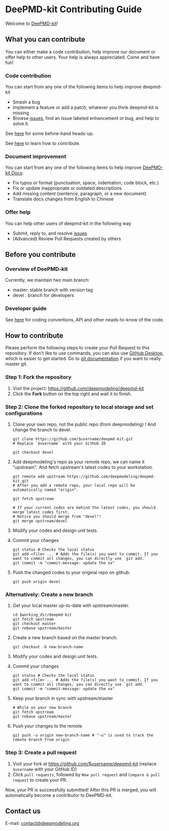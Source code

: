 # DeePMD-kit Contributing Guide

Welcome to [DeePMD-kit](https://github.com/deepmodeling/deepmd-kit)!

## What you can contribute

You can either make a code contribution, help improve our document or offer help to other users. Your help is always appreciated. Come and have fun!

### Code contribution
You can start from any one of the following items to help improve deepmd-kit

- Smash a bug
- Implement a feature or add a patch, whatever you think deepmd-kit is missing
- Browse [issues](https://github.com/deepmodeling/deepmd-kit/issues), find an issue labeled enhancement or bug, and help to solve it.

See [here](#before-you-contribute) for some before-hand heads-up. 

See [here](#how-to-contribute) to learn how to contribute.

### Document improvement
You can start from any one of the following items to help improve [DeePMD-kit Docs](https://deepmd.readthedocs.io/en/latest/?badge=latest):

- Fix typos or format (punctuation, space, indentation, code block, etc.)
- Fix or update inappropriate or outdated descriptions
- Add missing content (sentence, paragraph, or a new document)
- Translate docs changes from English to Chinese

### Offer help
You can help other users of deepmd-kit in the following way

- Submit, reply to, and resolve [issues](https://github.com/deepmodeling/deepmd-kit/issues)
- (Advanced) Review Pull Requests created by others

## Before you contribute
### Overview of DeePMD-kit
Currently, we maintain two main branch:
- master: stable branch with version tag
- devel :  branch for developers

### Developer guide
See [here](doc/development/index) for coding conventions, API and other neads-to-know of the code.

## How to contribute
Please perform the following steps to create your Pull Request to this repository. If don't like to use commands, you can also use [GitHub Desktop](https://desktop.github.com/), which is easier to get started. Go to [git documentation](https://git-scm.com/doc) if you want to really master git.

### Step 1: Fork the repository

1. Visit the project: <https://github.com/deepmodeling/deepmd-kit>
2. Click the **Fork** button on the top right and wait it to finish.

### Step 2: Clone the forked repository to local storage and set configurations

1. Clone your own repo, not the public repo (from deepmodeling) ! And change the branch to devel.
    ```
    git clone https://github.com/$username/deepmd-kit.git
    # Replace `$username` with your GitHub ID
    
    git checkout devel
    ```

2. Add deepmodeling's repo as your remote repo, we can name it "upstream". And fetch upstream's latest codes to your workstation.
    ```
    git remote add upstream https://github.com/deepmodeling/deepmd-kit.git
    # After you add a remote repo, your local repo will be automatically named "origin".
    
    git fetch upstream
    
    # If your current codes are behind the latest codes, you should merge latest codes first.
    # Notice you should merge from "devel"!
    git merge upstream/devel
    ```

3. Modify your codes and design unit tests.

4. Commit your changes
    ```
    git status # Checks the local status
    git add <file> ... # Adds the file(s) you want to commit. If you want to commit all changes, you can directly use `git add.`
    git commit -m "commit-message: update the xx"
    ```
    
5. Push the changed codes to your original repo on github. 
    ```
    git push origin devel 
    ```

### Alternatively: Create a new branch

1. Get your local master up-to-date with upstream/master.

    ```
    cd $working_dir/deepmd-kit
    git fetch upstream
    git checkout master
    git rebase upstream/master
    ```

2. Create a new branch based on the master branch.

    ```
    git checkout -b new-branch-name
    ```

3. Modify your codes and design unit tests.

4. Commit your changes

    ```
    git status # Checks the local status
    git add <file> ... # Adds the file(s) you want to commit. If you want to commit all changes, you can directly use `git add.`
    git commit -m "commit-message: update the xx"
    ```

5. Keep your branch in sync with upstream/master

    ```
    # While on your new branch
    git fetch upstream
    git rebase upstream/master
    ```

6. Push your changes to the remote

    ```
    git push -u origin new-branch-name # "-u" is used to track the remote branch from origin
    ```

### Step 3: Create a pull request

1. Visit your fork at <https://github.com/$username/deepmd-kit> (replace `$username` with your GitHub ID)
2. Click `pull requests`, followed by `New pull request` and `Compare & pull request` to create your PR.

Now, your PR is successfully submitted! After this PR is merged, you will automatically become a contributor to DeePMD-kit.

## Contact us
E-mail: contact@deepmodeling.org